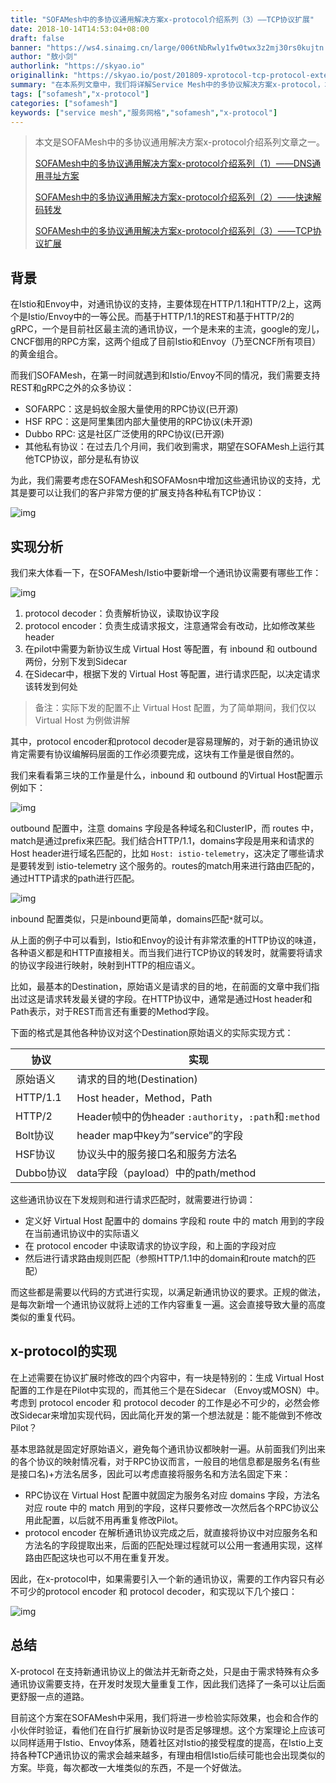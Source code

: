 ```yaml
---
title: "SOFAMesh中的多协议通用解决方案x-protocol介绍系列（3）——TCP协议扩展"
date: 2018-10-14T14:53:04+08:00
draft: false
banner: "https://ws4.sinaimg.cn/large/006tNbRwly1fw0twx3z2mj30rs0kujtn.jpg"
author: "敖小剑"
authorlink: "https://skyao.io"
originallink: "https://skyao.io/post/201809-xprotocol-tcp-protocol-extension/"
summary: "在本系列文章中，我们将详解Service Mesh中的多协议解决方案x-protocol，本文介绍的是TCP协议扩展。"
tags: ["sofamesh","x-protocol"]
categories: ["sofamesh"]
keywords: ["service mesh","服务网格","sofamesh","x-protocol"]
---
```


> 本文是SOFAMesh中的多协议通用解决方案x-protocol介绍系列文章之一。
>
> [SOFAMesh中的多协议通用解决方案x-protocol介绍系列（1）——DNS通用寻址方案](/blog/x-protocol-common-address-solution/)
>
> [SOFAMesh中的多协议通用解决方案x-protocol介绍系列（2）——快速解码转发](/blog/x-protocol-rapid-decode-forward/)
>
> [SOFAMesh中的多协议通用解决方案x-protocol介绍系列（3）——TCP协议扩展](/blog/x-protocol-tcp-protocol-extension/)

## 背景

在Istio和Envoy中，对通讯协议的支持，主要体现在HTTP/1.1和HTTP/2上，这两个是Istio/Envoy中的一等公民。而基于HTTP/1.1的REST和基于HTTP/2的gRPC，一个是目前社区最主流的通讯协议，一个是未来的主流，google的宠儿，CNCF御用的RPC方案，这两个组成了目前Istio和Envoy（乃至CNCF所有项目）的黄金组合。

而我们SOFAMesh，在第一时间就遇到和Istio/Envoy不同的情况，我们需要支持REST和gRPC之外的众多协议：

- SOFARPC：这是蚂蚁金服大量使用的RPC协议(已开源)
- HSF RPC：这是阿里集团内部大量使用的RPC协议(未开源)
- Dubbo RPC: 这是社区广泛使用的RPC协议(已开源)
- 其他私有协议：在过去几个月间，我们收到需求，期望在SOFAMesh上运行其他TCP协议，部分是私有协议

为此，我们需要考虑在SOFAMesh和SOFAMosn中增加这些通讯协议的支持，尤其是要可以让我们的客户非常方便的扩展支持各种私有TCP协议：

![img](https://skyao.io/post/201809-xprotocol-tcp-protocol-extension/images/supported-protocol.jpg)

## 实现分析

我们来大体看一下，在SOFAMesh/Istio中要新增一个通讯协议需要有哪些工作：

![img](https://skyao.io/post/201809-xprotocol-tcp-protocol-extension/images/tbd.jpg)

1. protocol decoder：负责解析协议，读取协议字段
2. protocol encoder：负责生成请求报文，注意通常会有改动，比如修改某些header
3. 在pilot中需要为新协议生成 Virtual Host 等配置，有 inbound 和 outbound 两份，分别下发到Sidecar
4. 在Sidecar中，根据下发的 Virtual Host 等配置，进行请求匹配，以决定请求该转发到何处

> 备注：实际下发的配置不止 Virtual Host 配置，为了简单期间，我们仅以 Virtual Host 为例做讲解

其中，protocol encoder和protocol decoder是容易理解的，对于新的通讯协议肯定需要有协议编解码层面的工作必须要完成，这块有工作量是很自然的。

我们来看看第三块的工作量是什么，inbound 和 outbound 的Virtual Host配置示例如下：

![img](https://skyao.io/post/201809-xprotocol-tcp-protocol-extension/images/outbound.png)

outbound 配置中，注意 domains 字段是各种域名和ClusterIP，而 routes 中，match是通过prefix来匹配。我们结合HTTP/1.1，domains字段是用来和请求的Host header进行域名匹配的，比如 `Host: istio-telemetry`，这决定了哪些请求是要转发到 istio-telemetry 这个服务的。routes的match用来进行路由匹配的，通过HTTP请求的path进行匹配。

![img](https://skyao.io/post/201809-xprotocol-tcp-protocol-extension/images/inbound.png)

inbound 配置类似，只是inbound更简单，domains匹配`*`就可以。

从上面的例子中可以看到，Istio和Envoy的设计有非常浓重的HTTP协议的味道，各种语义都是和HTTP直接相关。而当我们进行TCP协议的转发时，就需要将请求的协议字段进行映射，映射到HTTP的相应语义。

比如，最基本的Destination，原始语义是请求的目的地，在前面的文章中我们指出过这是请求转发最关键的字段。在HTTP协议中，通常是通过Host header和Path表示，对于REST而言还有重要的Method字段。

下面的格式是其他各种协议对这个Destination原始语义的实际实现方式：

| 协议      | 实现                                                  |
| --------- | ----------------------------------------------------- |
| 原始语义  | 请求的目的地(Destination)                             |
| HTTP/1.1  | Host header，Method，Path                             |
| HTTP/2    | Header帧中的伪header `:authority`，`:path`和`:method` |
| Bolt协议  | header map中key为”service”的字段                      |
| HSF协议   | 协议头中的服务接口名和服务方法名                      |
| Dubbo协议 | data字段（payload）中的path/method                    |

这些通讯协议在下发规则和进行请求匹配时，就需要进行协调：

- 定义好 Virtual Host 配置中的 domains 字段和 route 中的 match 用到的字段在当前通讯协议中的实际语义
- 在 protocol encoder 中读取请求的协议字段，和上面的字段对应
- 然后进行请求路由规则匹配（参照HTTP/1.1中的domain和route match的匹配）

而这些都是需要以代码的方式进行实现，以满足新通讯协议的要求。正规的做法，是每次新增一个通讯协议就将上述的工作内容重复一遍。这会直接导致大量的高度类似的重复代码。

## x-protocol的实现

在上述需要在协议扩展时修改的四个内容中，有一块是特别的：生成 Virtual Host 配置的工作是在Pilot中实现的，而其他三个是在Sidecar （Envoy或MOSN）中。考虑到 protocol encoder 和 protocol decoder 的工作是必不可少的，必然会修改Sidecar来增加实现代码，因此简化开发的第一个想法就是：能不能做到不修改Pilot？

基本思路就是固定好原始语义，避免每个通讯协议都映射一遍。从前面我们列出来的各个协议的映射情况看，对于RPC协议而言，一般目的地信息都是服务名(有些是接口名)+方法名居多，因此可以考虑直接将服务名和方法名固定下来：

- RPC协议在 Virtual Host 配置中就固定为服务名对应 domains 字段，方法名对应 route 中的 match 用到的字段，这样只要修改一次然后各个RPC协议公用此配置，以后就不用再重复修改Pilot。
- protocol encoder 在解析通讯协议完成之后，就直接将协议中对应服务名和方法名的字段提取出来，后面的匹配处理过程就可以公用一套通用实现，这样路由匹配这块也可以不用在重复开发。

因此，在x-protocol中，如果需要引入一个新的通讯协议，需要的工作内容只有必不可少的protocol encoder 和 protocol decoder，和实现以下几个接口：

![img](https://skyao.io/post/201809-xprotocol-tcp-protocol-extension/images/xprotocol-interfaces.png)

## 总结

X-protocol 在支持新通讯协议上的做法并无新奇之处，只是由于需求特殊有众多通讯协议需要支持，在开发时发现大量重复工作，因此我们选择了一条可以让后面更舒服一点的道路。

目前这个方案在SOFAMesh中采用，我们将进一步检验实际效果，也会和合作的小伙伴时验证，看他们在自行扩展新协议时是否足够理想。这个方案理论上应该可以同样适用于Istio、Envoy体系，随着社区对Istio的接受程度的提高，在Istio上支持各种TCP通讯协议的需求会越来越多，有理由相信Istio后续可能也会出现类似的方案。毕竟，每次都改一大堆类似的东西，不是一个好做法。